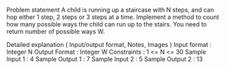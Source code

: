 Problem statement
A child is running up a staircase with N steps, and can hop either 1 step, 2 steps or 3 steps at a time. Implement a method to count how many possible ways the child can run up to the stairs. You need to return number of possible ways W.

Detailed explanation ( Input/output format, Notes, Images )
Input format :
Integer N
Output Format :
Integer W
Constraints :
1 <= N <= 30
Sample Input 1 :
4
Sample Output 1 :
7
Sample Input 2 :
5
Sample Output 2 :
13
